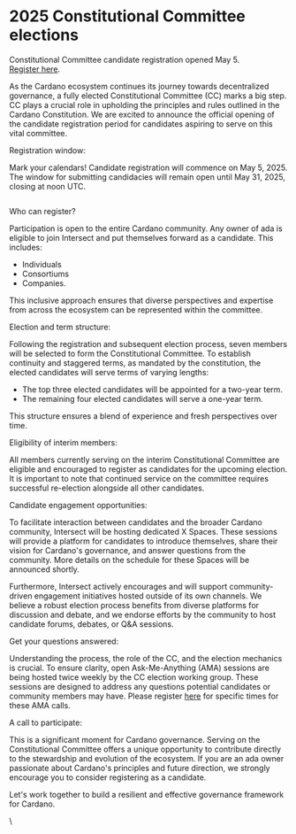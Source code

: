 # 2025 Constitutional Committee elections

Constitutional Committee candidate registration opened May 5. \
[Register here](https://elections.constitution.gov.tools/).

As the Cardano ecosystem continues its journey towards decentralized governance, a fully elected Constitutional Committee (CC) marks a big step. CC plays a crucial role in upholding the principles and rules outlined in the Cardano Constitution. We are excited to announce the official opening of the candidate registration period for candidates aspiring to serve on this vital committee.

Registration window:

Mark your calendars! Candidate registration will commence on May 5, 2025. The window for submitting candidacies will remain open until May 31, 2025, closing at noon UTC.

<figure><img src="https://lh7-rt.googleusercontent.com/docsz/AD_4nXfxQFKZlXM4l3oytBmw-DWKCmbTjerngBYdHR_yZdiUx5F6_wZducQLrsF-IgFxxX0NX1BJWfl28o2PLq84jZGg21XIfd9tgo8ZKkPGHeqy9tGA0yKkeBLLu1XIu3J5fyE-ghOWkQ?key=Qe6ty6OCYWavtKB37n9PgSqS" alt=""><figcaption></figcaption></figure>

Who can register?

Participation is open to the entire Cardano community. Any owner of ada is eligible to join Intersect and put themselves forward as a candidate. This includes:

* Individuals
* Consortiums
* Companies.

This inclusive approach ensures that diverse perspectives and expertise from across the ecosystem can be represented within the committee.

Election and term structure:

Following the registration and subsequent election process, seven members will be selected to form the Constitutional Committee. To establish continuity and staggered terms, as mandated by the constitution, the elected candidates will serve terms of varying lengths:

* The top three elected candidates will be appointed for a two-year term.
* The remaining four elected candidates will serve a one-year term.

This structure ensures a blend of experience and fresh perspectives over time.

Eligibility of interim members:

All members currently serving on the interim Constitutional Committee are eligible and encouraged to register as candidates for the upcoming election. It is important to note that continued service on the committee requires successful re-election alongside all other candidates.

Candidate engagement opportunities:

To facilitate interaction between candidates and the broader Cardano community, Intersect will be hosting dedicated X Spaces. These sessions will provide a platform for candidates to introduce themselves, share their vision for Cardano's governance, and answer questions from the community. More details on the schedule for these Spaces will be announced shortly.

Furthermore, Intersect actively encourages and will support community-driven engagement initiatives hosted outside of its own channels. We believe a robust election process benefits from diverse platforms for discussion and debate, and we endorse efforts by the community to host candidate forums, debates, or Q\&A sessions.

Get your questions answered:

Understanding the process, the role of the CC, and the election mechanics is crucial. To ensure clarity, open Ask-Me-Anything (AMA) sessions are being hosted twice weekly by the CC election working group. These sessions are designed to address any questions potential candidates or community members may have. Please register [here](https://lu.ma/ccelection) for specific times for these AMA calls.

A call to participate:

This is a significant moment for Cardano governance. Serving on the Constitutional Committee offers a unique opportunity to contribute directly to the stewardship and evolution of the ecosystem. If you are an ada owner passionate about Cardano's principles and future direction, we strongly encourage you to consider registering as a candidate.

Let's work together to build a resilient and effective governance framework for Cardano.

\
